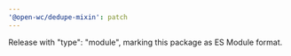 ```yaml
---
'@open-wc/dedupe-mixin': patch
---
```


Release with "type": "module", marking this package as ES Module format.
